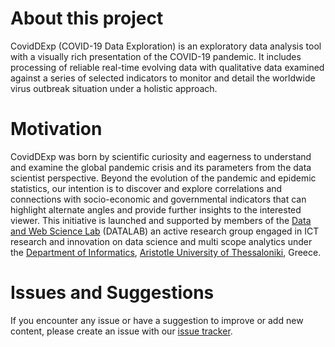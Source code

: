 # About this project

CovidDExp (COVID-19 Data Exploration) is an exploratory data analysis
tool with a visually rich presentation of the COVID-19 pandemic. It
includes processing of reliable real-time evolving data with qualitative
data examined against a series of selected indicators to monitor and
detail the worldwide virus outbreak situation under a holistic approach.

# Motivation

CovidDExp was born by scientific curiosity and eagerness to understand
and examine the global pandemic crisis and its parameters from the data
scientist perspective. Beyond the evolution of the pandemic and epidemic
statistics, our intention is to discover and explore correlations and
connections with socio-economic and governmental indicators that can
highlight alternate angles and provide further insights to the
interested viewer. This initiative is launched and supported by members
of the [Data and Web Science Lab](https://datalab.csd.auth.gr) (DATALAB)
an active research group
engaged in ICT research and innovation on data science and multi scope
analytics under the [Department of Informatics](https://www.csd.auth.gr),
[Aristotle University of Thessaloniki](https://www.auth.gr), Greece.

# Issues and Suggestions
If you encounter any issue or have a suggestion to improve or add new
content, please create an issue with our
[issue tracker](https://github.com/Datalab-AUTH/covid19_dashboard/issues).

